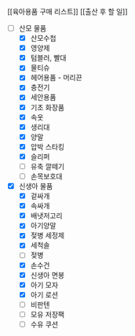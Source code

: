 [[육아용품 구매 리스트]]
[[출산 후 할 일]]

- [ ] 산모 물품
	- [x] 산모수첩
	- [x] 영양제
	- [x] 텀블러, 빨대
	- [x] 물티슈
	- [x] 헤어용품 - 머리끈
	- [x] 충전기
	- [x] 세안용품
	- [x] 기초 화장품
	- [x] 속옷
	- [x] 생리대
	- [x] 양말
	- [x] 압박 스타킹
	- [x] 슬리퍼
	- [ ] 유축 깔떼기
	- [ ] 손목보호대
- [x] 신생아 물품
	- [x] 겉싸개
	- [x] 속싸개
	- [x] 배냇저고리
	- [x] 아기양말
	- [x] 젖병 세정제
	- [x] 세척솔
	- [ ] 젖병
	- [x] 손수건
	- [x] 신생아 면봉
	- [x] 아기 모자
	- [x] 아기 로션
	- [ ] 비판텐
	- [ ] 모유 저장팩
	- [ ] 수유 쿠션